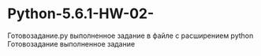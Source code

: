 ﻿# Python-5.6.1-HW-02-
Готовозадание.py выполненное задание в файле с расширением python
Готовозадание выполненное задание
